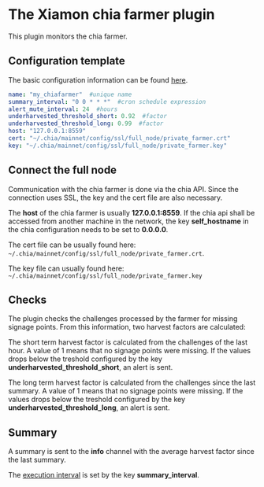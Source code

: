 # The Xiamon chia farmer plugin

This plugin monitors the chia farmer.

## **Configuration template**

The basic configuration information can be found [here](../config_basics.md).

```yaml
name: "my_chiafarmer"  #unique name
summary_interval: "0 0 * * *"  #cron schedule expression
alert_mute_interval: 24  #hours
underharvested_threshold_short: 0.92  #factor
underharvested_threshold_long: 0.99  #factor
host: "127.0.0.1:8559"
cert: "~/.chia/mainnet/config/ssl/full_node/private_farmer.crt"
key: "~/.chia/mainnet/config/ssl/full_node/private_farmer.key"
```

## **Connect the full node**

Communication with the chia farmer is done via the chia API. Since the connection uses SSL, the key and the cert file are also necessary.

The **host** of the chia farmer is usually **127.0.0.1:8559**. If the chia api shall be accessed from another machine in the network, the key **self_hostname** in the chia configuration needs to be set to **0.0.0.0**.

The cert file can be usually found here: `~/.chia/mainnet/config/ssl/full_node/private_farmer.crt`.

The key file can usually found here: `~/.chia/mainnet/config/ssl/full_node/private_farmer.key`

## **Checks**

The plugin checks the challenges processed by the farmer for missing signage points. From this information, two harvest factors are calculated:

The short term harvest factor is calculated from the challenges of the last hour. A value of 1 means that no signage points were missing. If the values drops below the treshold configured by the key **underharvested_threshold_short**, an alert is sent.

The long term harvest factor is calculated from the challenges since the last summary. A value of 1 means that no signage points were missing. If the values drops below the treshold configured by the key **underharvested_threshold_long**, an alert is sent.

## **Summary**

A summary is sent to the **info** channel with the average harvest factor since the last summary.

The [execution interval](../config_basics.md) is set by the key **summary_interval**.
